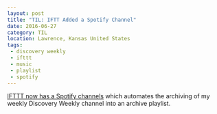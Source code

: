 ```yaml
---
layout: post
title: "TIL: IFTT Added a Spotify Channel"
date: 2016-06-27
category: TIL
location: Lawrence, Kansas United States
tags:
 - discovery weekly
 - ifttt
 - music
 - playlist
 - spotify
---
```


[IFTTT now has a Spotify channels](https://ifttt.com/spotify) which automates the archiving of my weekly Discovery Weekly channel into an archive playlist.
